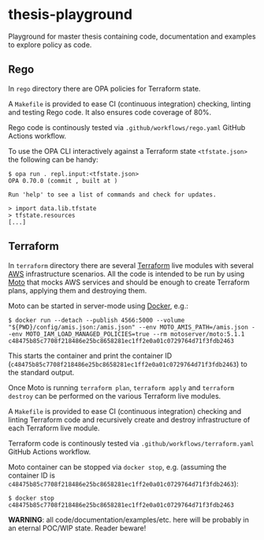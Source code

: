 # thesis-playground

Playground for master thesis containing code, documentation and examples to
explore policy as code.

## Rego

In `rego` directory there are OPA policies for Terraform state.

A `Makefile` is provided to ease CI (continuous integration) checking,
linting and testing Rego code. It also ensures code coverage of 80%.

Rego code is continously tested via
`.github/workflows/rego.yaml` GitHub Actions workflow.

To use the OPA CLI interactively against a Terraform state
`<tfstate.json>` the following can be handy:

```
$ opa run . repl.input:<tfstate.json> 
OPA 0.70.0 (commit , built at )

Run 'help' to see a list of commands and check for updates.

> import data.lib.tfstate
> tfstate.resources 
[...]
```

## Terraform

In `terraform` directory there are several
[Terraform](https://www.terraform.io/) live modules with several
[AWS](https://aws.amazon.com/) infrastructure scenarios. All the code
is intended to be run by using [Moto](https://github.com/getmoto/moto)
that mocks AWS services and should be enough to create Terraform plans,
applying them and destroying them.

Moto can be started in server-mode using
[Docker](https://www.docker.com/), e.g.:

```
$ docker run --detach --publish 4566:5000 --volume "${PWD}/config/amis.json:/amis.json" --env MOTO_AMIS_PATH=/amis.json --env MOTO_IAM_LOAD_MANAGED_POLICIES=true --rm motoserver/moto:5.1.1
c48475b85c7708f218486e25bc8658281ec1ff2e0a01c0729764d71f3fdb2463
```

This starts the container and print the container ID
(`c48475b85c7708f218486e25bc8658281ec1ff2e0a01c0729764d71f3fdb2463`) to
the standard output.

Once Moto is running `terraform plan`, `terraform apply` and
`terraform destroy` can be performed on the various Terraform live
modules.

A `Makefile` is provided to ease CI (continuous integration) checking
and linting Terraform code and recursively create and destroy
infrastructure of each Terraform live module.

Terraform code is continously tested via
`.github/workflows/terraform.yaml` GitHub Actions workflow.

Moto container can be stopped via `docker stop`, e.g. (assuming the
container ID is
`c48475b85c7708f218486e25bc8658281ec1ff2e0a01c0729764d71f3fdb2463`):

```
$ docker stop c48475b85c7708f218486e25bc8658281ec1ff2e0a01c0729764d71f3fdb2463
```

**WARNING**: all code/documentation/examples/etc. here will be probably
in an eternal POC/WIP state. Reader beware!
